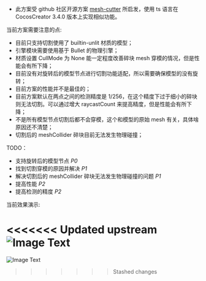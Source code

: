 - 此方案受 github 社区开源方案 [mesh-cutter](https://github.com/hugoscurti/mesh-cutter) 所启发，使用 ts 语言在 CocosCreator 3.4.0 版本上实现相似功能。

当前方案需要注意的点:
- 目前只支持切割使用了 builtin-unlit 材质的模型；
- 引擎模块需要使用基于 Bullet 的物理引擎；
- 材质设置 CullMode 为 None 能一定程度改善碎块 mesh 穿模的情况，但是性能会有所下降；
- 目前没有对旋转后的模型节点进行切割功能适配，所以需要确保模型的没有旋转；
- 目前方案的性能并不是最佳的；
- 目前方案默认在两点之间的检测精度是 1/256，在这个精度下过于细小的碎块则无法切割。可以通过增大 raycastCount 来提高精度，但是性能会有所下降；
- 不是所有模型节点切割后都不会穿模，这个和模型的原始 mesh 有关，具体啥原因还不清楚；
- 切割后的 meshCollider 碎块目前无法发生物理碰撞；

TODO：
- 支持旋转后的模型节点 *P0*
- 找到切割穿模的原因并解决 *P1*
- 解决切割后的 meshCollider 碎块无法发生物理碰撞的问题 *P1*
- 提高性能 *P2*
- 提高检测的精度 *P2*

当前效果演示:

<<<<<<< Updated upstream
![Image Text](https://github.com/cocos/cocos-awesome-tech-solutions/blob/3.4.0-release/gif/20220120/20220120001.gif)
=======
![Image Text](https://forum.cocos.org/uploads/default/original/3X/a/e/aeb830fb69570824e5443a28268849240cf44bcc.gif)
>>>>>>> Stashed changes
